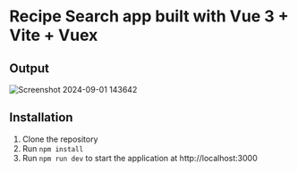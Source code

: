 # Recipe Search app built with Vue 3 + Vite + Vuex

## Output

![Screenshot 2024-09-01 143642](https://github.com/user-attachments/assets/49d0070e-2135-46c1-9756-9831528716a2)

## Installation
1. Clone the repository
2. Run `npm install`
3. Run `npm run dev` to start the application at http://localhost:3000

